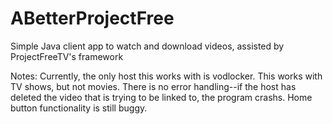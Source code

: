 # ABetterProjectFree
Simple Java client app to watch and download videos, assisted by ProjectFreeTV's framework 

Notes:
Currently, the only host this works with is vodlocker.
This works with TV shows, but not movies.
There is no error handling--if the host has deleted the video that is trying to be linked to, the program crashs. 
Home button functionality is still buggy.
